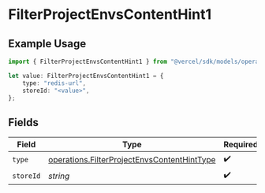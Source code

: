 # FilterProjectEnvsContentHint1

## Example Usage

```typescript
import { FilterProjectEnvsContentHint1 } from "@vercel/sdk/models/operations";

let value: FilterProjectEnvsContentHint1 = {
    type: "redis-url",
    storeId: "<value>",
};
```

## Fields

| Field                                                                                                      | Type                                                                                                       | Required                                                                                                   | Description                                                                                                |
| ---------------------------------------------------------------------------------------------------------- | ---------------------------------------------------------------------------------------------------------- | ---------------------------------------------------------------------------------------------------------- | ---------------------------------------------------------------------------------------------------------- |
| `type`                                                                                                     | [operations.FilterProjectEnvsContentHintType](../../models/operations/filterprojectenvscontenthinttype.md) | :heavy_check_mark:                                                                                         | N/A                                                                                                        |
| `storeId`                                                                                                  | *string*                                                                                                   | :heavy_check_mark:                                                                                         | N/A                                                                                                        |